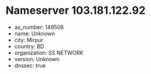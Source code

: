 # Nameserver 103.181.122.92

* as_number: 149508
* name: Unknown
* city: Mirpur
* country: BD
* organization: SS NETWORK
* version: Unknown
* dnssec: true

